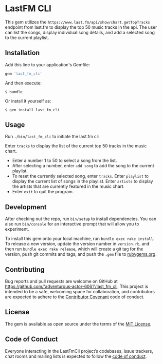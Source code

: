 # LastFM CLI

This gem utilizes the `https://www.last.fm/api/show/chart.getTopTracks` endpoint from last.fm to display the top 50 music tracks in the api. The user can list the songs, display individual song details, and add a selected song to the current playlist.

## Installation

Add this line to your application's Gemfile:

```ruby
gem 'last_fm_cli'
```

And then execute:

    $ bundle

Or install it yourself as:

    $ gem install last_fm_cli

## Usage

Run `./bin/last_fm_cli` to initiate the last.fm cli

Enter `tracks` to display the list of the current top 50 tracks in the music chart.
  - Enter a number 1 to 50 to select a song from the list.
  - After selecting a number, enter `add song` to add the song to the current playlist.
  - To reset the currently selected song, enter `tracks`.
Enter `playlist` to display the current list of songs in the playlist.
Enter `artists` to display the artists that are currently featured in the music chart.
  - Enter `exit` to quit the program.


## Development

After checking out the repo, run `bin/setup` to install dependencies. You can also run `bin/console` for an interactive prompt that will allow you to experiment.

To install this gem onto your local machine, run `bundle exec rake install`. To release a new version, update the version number in `version.rb`, and then run `bundle exec rake release`, which will create a git tag for the version, push git commits and tags, and push the `.gem` file to [rubygems.org](https://rubygems.org).

## Contributing

Bug reports and pull requests are welcome on GitHub at https://github.com/'adventurous-actor-6061'/last_fm_cli. This project is intended to be a safe, welcoming space for collaboration, and contributors are expected to adhere to the [Contributor Covenant](http://contributor-covenant.org) code of conduct.

## License

The gem is available as open source under the terms of the [MIT License](https://opensource.org/licenses/MIT).

## Code of Conduct

Everyone interacting in the LastFmCli project’s codebases, issue trackers, chat rooms and mailing lists is expected to follow the [code of conduct](https://github.com/'adventurous-actor-6061'/last_fm_cli/blob/master/CODE_OF_CONDUCT.md).

